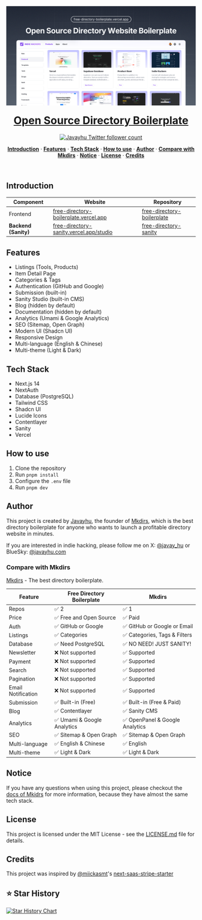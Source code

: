 <a href="https://free-directory-boilerplate.vercel.app">
  <img alt="Free Directory Boilerplate" src="images/og.png">
  <h1 align="center" style="margin-top: 20px;">Open Source Directory Boilerplate</h1>
</a>

<p align="center">
  <a href="https://x.com/javay_hu">
    <img src="https://img.shields.io/twitter/follow/miickasmt?style=flat&label=javay_hu&logo=twitter&color=0bf&logoColor=fff" alt="Javayhu Twitter follower count" />
  </a>
</p>

<p align="center">
  <a href="#introduction"><strong>Introduction</strong></a> ·
  <a href="#features"><strong>Features</strong></a> ·
  <a href="#tech-stack"><strong>Tech Stack</strong></a> ·
  <a href="#how-to-use"><strong>How to use</strong></a> ·
  <a href="#author"><strong>Author</strong></a> ·
  <a href="#compare-with-mkdirs"><strong>Compare with Mkdirs</strong></a> ·
  <a href="#notice"><strong>Notice</strong></a> ·
  <a href="#license"><strong>License</strong></a> ·
  <a href="#credits"><strong>Credits</strong></a>
</p>
<br/>

## Introduction

| Component | Website | Repository |
| --------- | ------- | ---------- |
| Frontend | [free-directory-boilerplate.vercel.app](https://free-directory-boilerplate.vercel.app) | [free-directory-boilerplate](https://github.com/javayhu/free-directory-boilerplate) |
| **Backend (Sanity)** | [free-directory-sanity.vercel.app/studio](https://free-directory-sanity.vercel.app/studio) | [free-directory-sanity](https://github.com/javayhu/free-directory-sanity) |

## Features

- Listings (Tools, Products)
- Item Detail Page
- Categories & Tags
- Authentication (GitHub and Google)
- Submission (built-in)
- Sanity Studio (built-in CMS)
- Blog (hidden by default)
- Documentation (hidden by default)
- Analytics (Umami & Google Analytics)
- SEO (Sitemap, Open Graph)
- Modern UI (Shadcn UI)
- Responsive Design
- Multi-language (English & Chinese)
- Multi-theme (Light & Dark)


## Tech Stack

- Next.js 14
- NextAuth
- Database (PostgreSQL)
- Tailwind CSS
- Shadcn UI
- Lucide Icons
- Contentlayer
- Sanity
- Vercel

## How to use

1. Clone the repository
2. Run `pnpm install`
3. Configure the `.env` file
4. Run `pnpm dev`

## Author

This project is created by [Javayhu](https://x.com/javay_hu), the founder of [Mkdirs](https://mkdirs.com), which is the best directory boilerplate for anyone who wants to launch a profitable directory website in minutes.

If you are interested in indie hacking, please follow me on X: [@javay_hu](https://x.com/javay_hu) or BlueSky: [@javayhu.com](https://bsky.app/profile/javayhu.com)

### Compare with Mkdirs

[Mkdirs](https://mkdirs.com) - The best directory boilerplate.

| Feature | Free Directory Boilerplate | Mkdirs |
| ------- | -------------------------- | ------ |
| Repos | ✅ 2 | ✅ 1 |
| Price | ✅ Free and Open Source | ✅ Paid |
| Auth | ✅ GitHub or Google | ✅ GitHub or Google or Email |
| Listings | ✅ Categories | ✅ Categories, Tags & Filters |
| Database | ✅ Need PostgreSQL | ✅ NO NEED! JUST SANITY! |
| Newsletter | ❌ Not supported | ✅ Supported |
| Payment | ❌ Not supported | ✅ Supported |
| Search | ❌ Not supported | ✅ Supported |
| Pagination | ❌ Not supported | ✅ Supported |
| Email Notification | ❌ Not supported | ✅ Supported |
| Submission | ✅ Built-in (Free) | ✅ Built-in (Free & Paid) |
| Blog | ✅ Contentlayer | ✅ Sanity CMS |
| Analytics | ✅ Umami & Google Analytics | ✅ OpenPanel & Google Analytics |
| SEO | ✅ Sitemap & Open Graph | ✅ Sitemap & Open Graph |
| Multi-language | ✅ English & Chinese | ✅ English |
| Multi-theme | ✅ Light & Dark | ✅ Light & Dark |

## Notice

If you have any questions when using this project, please checkout the [docs of Mkidrs](https://docs.mkdirs.com) for more information, because they have almost the same tech stack.

## License

This project is licensed under the MIT License - see the [LICENSE.md](LICENSE.md) file for details.

## Credits

This project was inspired by [@miickasmt](https://twitter.com/miickasmt)'s [next-saas-stripe-starter](https://github.com/mickasmt/next-saas-stripe-starter)

## ⭐ Star History

[![Star History Chart](https://api.star-history.com/svg?repos=javayhu/free-directory-sanity&type=Date)](https://star-history.com/#javayhu/free-directory-sanity&Date)
